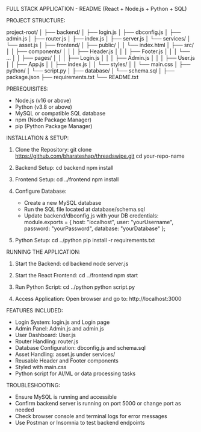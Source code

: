 FULL STACK APPLICATION - README (React + Node.js + Python + SQL)

PROJECT STRUCTURE:

project-root/
│
├── backend/
│   ├── login.js
│   ├── dbconfig.js
│   ├── admin.js
│   ├── router.js
│   ├── index.js
│   ├── server.js
│   └── services/
│       └── asset.js
│
├── frontend/
│   ├── public/
│   │   └── index.html
│   ├── src/
│   │   ├── components/
│   │   │   ├── Header.js
│   │   │   ├── Footer.js
│   │   │   └── ...
│   │   ├── pages/
│   │   │   ├── Login.js
│   │   │   ├── Admin.js
│   │   │   ├── User.js
│   │   ├── App.js
│   │   ├── index.js
│   │   └── styles/
│   │       └── main.css
│
├── python/
│   └── script.py
│
├── database/
│   └── schema.sql
│
├── package.json
├── requirements.txt
└── README.txt


PREREQUISITES:

- Node.js (v16 or above)
- Python (v3.8 or above)
- MySQL or compatible SQL database
- npm (Node Package Manager)
- pip (Python Package Manager)


INSTALLATION & SETUP:

1. Clone the Repository:
   git clone https://github.com/bharateshap/threadswipe.git
   cd your-repo-name

2. Backend Setup:
   cd backend
   npm install

3. Frontend Setup:
   cd ../frontend
   npm install

4. Configure Database:
   - Create a new MySQL database
   - Run the SQL file located at database/schema.sql
   - Update backend/dbconfig.js with your DB credentials:
       module.exports = {
         host: "localhost",
         user: "yourUsername",
         password: "yourPassword",
         database: "yourDatabase"
       };

5. Python Setup:
   cd ../python
   pip install -r requirements.txt


RUNNING THE APPLICATION:

1. Start the Backend:
   cd backend
   node server.js

2. Start the React Frontend:
   cd ../frontend
   npm start

3. Run Python Script:
   cd ../python
   python script.py

4. Access Application:
   Open browser and go to: http://localhost:3000


FEATURES INCLUDED:

- Login System: login.js and Login page
- Admin Panel: Admin.js and admin.js
- User Dashboard: User.js
- Router Handling: router.js
- Database Configuration: dbconfig.js and schema.sql
- Asset Handling: asset.js under services/
- Reusable Header and Footer components
- Styled with main.css
- Python script for AI/ML or data processing tasks


TROUBLESHOOTING:

- Ensure MySQL is running and accessible
- Confirm backend server is running on port 5000 or change port as needed
- Check browser console and terminal logs for error messages
- Use Postman or Insomnia to test backend endpoints
